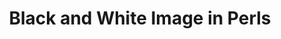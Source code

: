 ---
title:  "Black and White Image in Perls"
category: computer-generated design
description: "This is a test."
published: true
js_gist: "875adf52e013a9133fd2ae4b5c3eab0b"
knitout_gist: "3f666ba005b7f69d50d4ca8f6b971c5a"
image: "assets/images/IMG_1555"
---